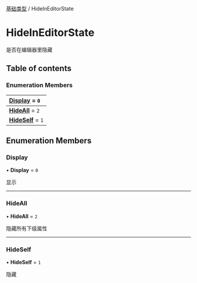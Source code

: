 [基础类型](../groups/基础类型.基础类型.md) / HideInEditorState

# HideInEditorState <Badge type="tip" text="Enumeration" /> <Score text="HideInEditorState" />

是否在编辑器里隐藏

## Table of contents

### Enumeration Members <Score text="Enumeration" /> 
| **[Display](mw.HideInEditorState.md#display)** = ``0``  |
| :----- |
| **[HideAll](mw.HideInEditorState.md#hideall)** = ``2`` |
| **[HideSelf](mw.HideInEditorState.md#hideself)** = ``1`` |

## Enumeration Members

### Display <Score text="Display" /> 

• **Display** = ``0``

显示

___

### HideAll <Score text="HideAll" /> 

• **HideAll** = ``2``

隐藏所有下级属性

___

### HideSelf <Score text="HideSelf" /> 

• **HideSelf** = ``1``

隐藏
